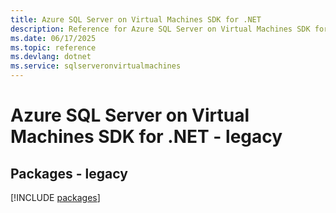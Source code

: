 ```yaml
---
title: Azure SQL Server on Virtual Machines SDK for .NET
description: Reference for Azure SQL Server on Virtual Machines SDK for .NET
ms.date: 06/17/2025
ms.topic: reference
ms.devlang: dotnet
ms.service: sqlserveronvirtualmachines
---
```

# Azure SQL Server on Virtual Machines SDK for .NET - legacy
## Packages - legacy
[!INCLUDE [packages](sql-server-on-virtual-machines-index.md)]